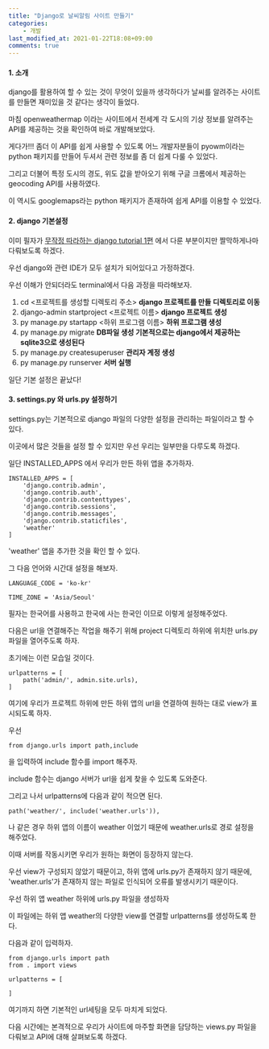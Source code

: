 ```yaml
---
title: "Django로 날씨알림 사이트 만들기"
categories:
    - 개발
last_modified_at: 2021-01-22T18:08+09:00
comments: true
---
```




#### 1. 소개

django를 활용하여 할 수 있는 것이 무엇이 있을까 생각하다가 날씨를 알려주는 사이트를 만들면 재미있을 것 같다는 생각이 들었다.

마침 openweathermap 이라는 사이트에서 전세계 각 도시의 기상 정보를 알려주는 API를 제공하는 것을 확인하여 바로 개발해보았다.

게다가!!! 좀더 이 API를 쉽게 사용할 수 있도록 어느 개발자분들이 pyowm이라는 python 패키지를 만들어 두셔서 관련 정보를 좀 더 쉽게 다룰 수 있었다.

그리고 더불어 특정 도시의 경도, 위도 값을 받아오기 위해 구글 크롬에서 제공하는 geocoding API를 사용하였다.

이 역시도 googlemaps라는 python 패키지가 존재하여 쉽게 API를 이용할 수 있었다.



#### 2. django 기본설정

이미 필자가 [무작정 따라하는 django tutorial 1편](https://kingmurky.github.io/%EA%B0%9C%EB%B0%9C/django2/) 에서 다룬 부분이지만 짤막하게나마 다뤄보도록 하겠다.

우선 django와 관련 IDE가 모두 설치가 되어있다고 가정하겠다.

우선 이해가 안되더라도 terminal에서 다음 과정을 따라해보자.



1. cd <프로젝트를 생성할 디렉토리 주소> **django 프로젝트를 만들 디렉토리로 이동**
2. django-admin startproject <프로젝트 이름> **django 프로젝트 생성**
3. py manage.py startapp <하위 프로그램 이름> **하위 프로그램 생성**
4. py manage.py migrate **DB파일 생성 기본적으로는 django에서 제공하는 sqlite3으로 생성된다**
5. py manage.py createsuperuser **관리자 계정 생성**
6. py manage.py runserver **서버 실행**



일단 기본 설정은 끝났다!



#### 3. settings.py 와 urls.py 설정하기

settings.py는 기본적으로 django 파일의 다양한 설정을 관리하는 파일이라고 할 수 있다.

이곳에서 많은 것들을 설정 할 수 있지만 우선 우리는 일부만을 다루도록 하겠다.

일단 INSTALLED_APPS 에서 우리가 만든 하위 앱을 추가하자.

```(.python)
INSTALLED_APPS = [
    'django.contrib.admin',
    'django.contrib.auth',
    'django.contrib.contenttypes',
    'django.contrib.sessions',
    'django.contrib.messages',
    'django.contrib.staticfiles',
    'weather'
]
```

 

'weather' 앱을 추가한 것을 확인 할 수 있다.

그 다음 언어와 시간대 설정을 해보자.

```(.python)
LANGUAGE_CODE = 'ko-kr'

TIME_ZONE = 'Asia/Seoul'
```

필자는 한국어를 사용하고 한국에 사는 한국인 이므로 이렇게 설정해주었다.



다음은 url을 연결해주는 작업을 해주기 위해 project 디렉토리 하위에 위치한 urls.py 파일을 열어주도록 하자.

초기에는 이런 모습일 것이다.

```(.python)
urlpatterns = [
    path('admin/', admin.site.urls),
]
```



여기에 우리가 프로젝트 하위에 만든 하위 앱의 url을 연결하여 원하는 대로 view가 표시되도록 하자.

우선

```(.python)
from django.urls import path,include
```

을 입력하여 include 함수를 import 해주자.

include 함수는 django 서버가 url을 쉽게 찾을 수 있도록 도와준다. 



그리고 나서 urlpatterns에 다음과 같이 적으면 된다.

```(.python)
path('weather/', include('weather.urls')),
```

나 같은 경우 하위 앱의 이름이 weather 이었기 때문에 weather.urls로 경로 설정을 해주었다.



이때 서버를 작동시키면 우리가 원하는 화면이 등장하지 않는다.

우선 view가 구성되지 않았기 때문이고, 하위 앱에 urls.py가 존재하지 않기 때문에, 'weather.urls'가 존재하지 않는 파일로 인식되어 오류를 발생시키기 때문이다.

우선 하위 앱 weather 하위에 urls.py 파일을 생성하자



이 파일에는 하위 앱 weather의 다양한 view를 연결할 urlpatterns를 생성하도록 한다.

다음과 같이 입력하자.

```(.python)
from django.urls import path
from . import views

urlpatterns = [

]

```



여기까지 하면 기본적인 url세팅을 모두 마치게 되었다.

다음 시간에는 본격적으로 우리가 사이트에 마주할 화면을 담당하는 views.py 파일을 다뤄보고 API에 대해 살펴보도록 하겠다.

